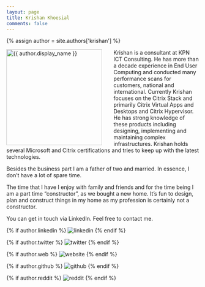 ```yaml
---
layout: page
title: Krishan Khoesial
comments: false
---
```

{% assign author = site.authors['krishan'] %}

<img style="float: left; width: 250px; margin-right: 30px;" src="{{ site.url }}{{ author.picture | relative_url }}" alt="{{ author.display_name }}"> Krishan is a consultant at KPN ICT Consulting. He has more than a decade experience in End User Computing and conducted many performance scans for customers, national and international. Currently Krishan focuses on the Citrix Stack and primarily Citrix Virtual Apps and Desktops and Citrix Hypervisor. He has strong knowledge of these products including designing, implementing and maintaining complex infrastructures. Krishan holds several Microsoft and Citrix certifications and tries to keep up with the latest technologies.

Besides the business part I am a father of two and married. In essence, I don’t have a lot of spare time.

The time that I have I enjoy with family and friends and for the time being I am a part time “constructor”, as we bought a new home. It’s fun to design, plan and construct things in my home as my profession is certainly not a constructor.

You can get in touch via LinkedIn. Feel free to contact me.

<div class="social-button-member">
{% if author.linkedin %}
<a style="text-decoration: none;" href="{{author.linkedin}}" target="_blank"><img class="author-box-socials-icon" src="{{ site.baseurl }}/assets/images/social/027-linkedin.png" alt="linkedin"></a>
{% endif %}

{% if author.twitter %}
<a style="text-decoration: none;" href="{{author.twitter}}" target="_blank"><img class="author-box-socials-icon" src="{{ site.baseurl }}/assets/images/social/008-twitter.png" alt="twitter"></a>
{% endif %}

{% if author.web %}
<a style="text-decoration: none;" href="{{author.web}}" target="_blank"><img class="author-box-socials-icon" src="{{ site.baseurl }}/assets/images/social/030-html-5.png" alt="website"></a>
{% endif %}

{% if author.github %}
<a style="text-decoration: none;" href="{{author.github}}" target="_blank"><img class="author-box-socials-icon" src="{{ site.baseurl }}/assets/images/social/050-github.png" alt="github"></a>
{% endif %}

{% if author.reddit %}
<a style="text-decoration: none;" href="{{author.reddit}}" target="_blank"><img class="author-box-socials-icon" src="{{ site.baseurl }}/assets/images/social/018-reddit.png" alt="reddit"></a>
{% endif %}
</div>

